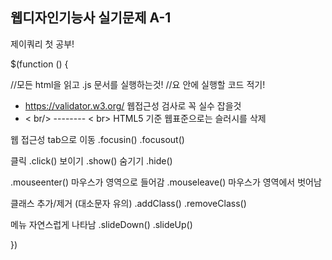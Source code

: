 ## 웹디자인기능사 실기문제 A-1


<p>제이쿼리 첫 공부!</p>
$(function () {

  //모든 html을 읽고 .js 문서를 실행하는것!
  //요 안에 실행할 코드 적기!

  * https://validator.w3.org/ 웹접근성 검사로 꼭 실수 잡을것
  * < br/> -------- < br> HTML5 기준 웹표준으로는 슬러시를 삭제

  웹 접근성 tab으로 이동
  .focusin()
  .focusout()

  클릭  .click()
  보이기  .show()
  숨기기  .hide()

  .mouseenter()  마우스가 영역으로 들어감
  .mouseleave()  마우스가 영역에서 벗어남

  클래스 추가/제거 (대소문자 유의)
  .addClass()
  .removeClass()

  메뉴 자연스럽게 나타남
  .slideDown()
  .slideUp()  
  
})
